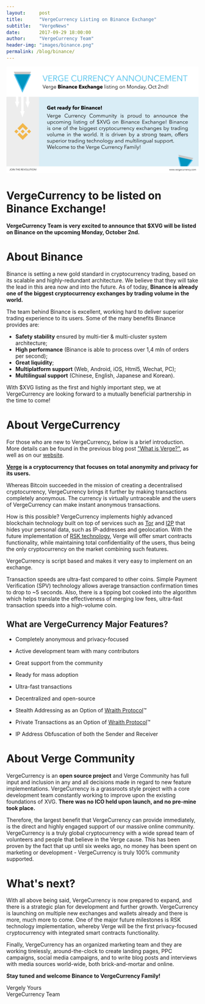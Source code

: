 ```yaml
---
layout:     post
title:      "VergeCurrency Listing on Binance Exchange"
subtitle:   "VergeNews"
date:       2017-09-29 18:00:00
author:     "VergeCurrency Team"
header-img: "images/binance.png"
permalink: /blog/binance/
---
```


![binance infocard](/images/binance.jpeg)

VergeCurrency to be listed on Binance Exchange!
============

**VergeCurrency Team is very excited to announce that $XVG will be listed on Binance
on the upcoming Monday, October 2nd.**

About Binance
=================

Binance is setting a new gold standard in cryptocurrency trading, based on its
scalable and highly-redundant architecture. We believe that they will take
the lead in this area now and into the future. As of today, **Binance is already
one of the biggest cryptocurrency exchanges by trading volume in the world.**

The team behind Binance is excellent, working hard to deliver superior trading
experience to its users. Some of the many benefits Binance provides are:

- **Safety stability** ensured by multi-tier & multi-cluster system architecture;
- **High performance** (Binance is able to process over 1,4 mln of orders per second);
- **Great liquidity**;
- **Multiplatform support** (Web, Android, iOS, Html5, Wechat, PC);
- **Multilingual support** (Chinese, English, Japanese and Korean).

With $XVG listing as the first and highly important step, we at VergeCurrency are
looking forward to a mutually beneficial partnership in the time to come!

About VergeCurrency
================

For those who are new to VergeCurrency, below is a brief introduction. More details
can be found in the previous blog post ["What is Verge?"](https://vergecurrency.com/blog/whatisverge/),
as well as on our [website](https://vergecurrency.com).

**[Verge](https://www.youtube.com/watch?v=i0_Qi74ABFg) is a cryptocurrency that
focuses on total anonymity and privacy for its users.**

Whereas Bitcoin succeeded in the mission of creating a decentralised cryptocurrency, VergeCurrency
brings it further by making transactions completely anonymous. The currency is virtually untraceable and the users of VergeCurrency can make instant anonymous transactions.

How is this possible? VergeCurrency implements highly advanced blockchain technology built on top of services such as [Tor](https://en.wikipedia.org/wiki/Tor_(anonymity_network)) and [I2P](https://en.wikipedia.org/wiki/I2P) that hides your personal data, such as IP-addresses and geolocation. With the future implementation of [RSK technology](http://www.rsk.co), Verge will offer smart contracts functionality, while maintaining total confidentiality of the users, thus being the only cryptocurrency on the market combining such features.

VergeCurrency is script based and makes it very easy to implement on an exchange.

Transaction speeds are ultra-fast compared to other coins. Simple Payment Verification (SPV) technology allows average transaction confirmation times to drop to ~5 seconds. Also, there is a tipping bot cooked into the algorithm which helps translate the effectiveness of merging low fees, ultra-fast transaction speeds into a high-volume coin.

What are VergeCurrency Major Features?
-----------------

- Completely anonymous and privacy-focused

- Active development team with many contributors

- Great support from the community

- Ready for mass adoption

- Ultra-fast transactions

- Decentralized and open-source

- Stealth Addressing as an Option of [Wraith Protocol](https://www.youtube.com/watch?v=Yj8AskTpra0)™

- Private Transactions as an Option of [Wraith Protocol](https://www.youtube.com/watch?v=Yj8AskTpra0)™

- IP Address Obfuscation of both the Sender and Receiver


About Verge Community
==========

VergeCurrency is an **open source project** and Verge Community has full input
and inclusion in any and all decisions made in regard to new feature implementations.
VergeCurrency is a grassroots style project with a core development team constantly
working to improve upon the existing foundations of XVG.
**There was no ICO held upon launch, and no pre-mine took place.**

Therefore, the largest benefit that VergeCurrency can provide immediately, is the direct
and highly engaged support of our massive online community. VergeCurrency is a truly
global cryptocurrency with a wide spread team of volunteers and people that believe
in the Verge cause. This has been proven by the fact that up until six weeks ago,
no money has been spent on marketing or development - VergeCurrency is truly 100%
community supported.

What's next?
=================
With all above being said, VergeCurrency is now prepared to expand, and there is
a strategic plan for development and further growth. VergeCurrency is launching on multiple
new exchanges and wallets already and there is more, much more to come. One of the major future milestones is RSK technology implementation, whereby Verge will be the first privacy-focused cryptocurrency with integrated smart contracts functionality.

Finally, VergeCurrency has an organized marketing team and they are working tirelessly,
around-the-clock to create landing pages, PPC campaigns, social media campaigns,
and to write blog posts and interviews with media sources world-wide,
both brick-and-mortar and online.

**Stay tuned and welcome Binance to VergeCurrency Family!**

Vergely Yours  
VergeCurrency Team
